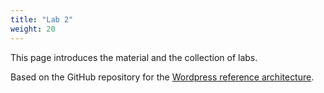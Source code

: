 ```yaml
---
title: "Lab 2"
weight: 20
---
```


This page introduces the material and the collection of labs.

Based on the GitHub repository for the [Wordpress reference architecture](https://github.com/aws-samples/aws-refarch-wordpress).
